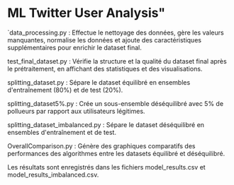 # ML Twitter User Analysis" 

`data_processing.py : Effectue le nettoyage des données, gère les valeurs manquantes, normalise les données et ajoute des caractéristiques supplémentaires pour enrichir le dataset final.

test_final_dataset.py : Vérifie la structure et la qualité du dataset final après le prétraitement, en affichant des statistiques et des visualisations.

splitting_dataset.py : Sépare le dataset équilibré en ensembles d'entraînement (80%) et de test (20%).

 splitting_dataset5%.py : Crée un sous-ensemble déséquilibré avec 5% de pollueurs par rapport aux utilisateurs légitimes.

 splitting_dataset_imbalanced.py : Sépare le dataset déséquilibré en ensembles d'entraînement et de test.

 OverallComparison.py : Génère des graphiques comparatifs des performances des algorithmes entre les datasets équilibré et déséquilibré.

 Les résultats sont enregistrés dans les fichiers model_results.csv et model_results_imbalanced.csv.
